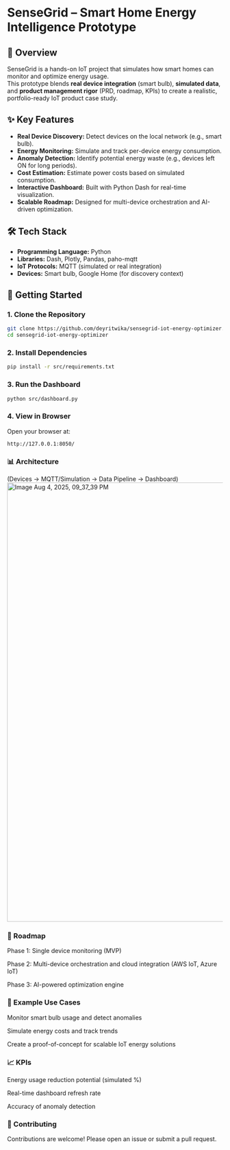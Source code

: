 # SenseGrid – Smart Home Energy Intelligence Prototype



## 📌 Overview
SenseGrid is a hands-on IoT project that simulates how smart homes can monitor and optimize energy usage.  
This prototype blends **real device integration** (smart bulb), **simulated data**, and **product management rigor** (PRD, roadmap, KPIs) to create a realistic, portfolio-ready IoT product case study.

## ✨ Key Features
- **Real Device Discovery:** Detect devices on the local network (e.g., smart bulb).
- **Energy Monitoring:** Simulate and track per-device energy consumption.
- **Anomaly Detection:** Identify potential energy waste (e.g., devices left ON for long periods).
- **Cost Estimation:** Estimate power costs based on simulated consumption.
- **Interactive Dashboard:** Built with Python Dash for real-time visualization.
- **Scalable Roadmap:** Designed for multi-device orchestration and AI-driven optimization.

## 🛠 Tech Stack
- **Programming Language:** Python
- **Libraries:** Dash, Plotly, Pandas, paho-mqtt
- **IoT Protocols:** MQTT (simulated or real integration)
- **Devices:** Smart bulb, Google Home (for discovery context)


## 🚀 Getting Started

### 1. Clone the Repository
````bash
git clone https://github.com/deyritwika/sensegrid-iot-energy-optimizer.git
cd sensegrid-iot-energy-optimizer
````
### 2. Install Dependencies
````bash
pip install -r src/requirements.txt
````
### 3. Run the Dashboard
````bash
python src/dashboard.py
````
### 4. View in Browser
Open your browser at:

```
http://127.0.0.1:8050/
```

### 📊 Architecture

(Devices → MQTT/Simulation → Data Pipeline → Dashboard)
<img width="1536" height="1024" alt="Image Aug 4, 2025, 09_37_39 PM" src="https://github.com/user-attachments/assets/b851007c-f044-4c8b-9c85-d9507e4aec4c" />



### 📅 Roadmap
Phase 1: Single device monitoring (MVP)

Phase 2: Multi-device orchestration and cloud integration (AWS IoT, Azure IoT)

Phase 3: AI-powered optimization engine

### 🧪 Example Use Cases
Monitor smart bulb usage and detect anomalies

Simulate energy costs and track trends

Create a proof-of-concept for scalable IoT energy solutions

### 📈 KPIs
Energy usage reduction potential (simulated %)

Real-time dashboard refresh rate

Accuracy of anomaly detection

### 🤝 Contributing
Contributions are welcome! Please open an issue or submit a pull request.





